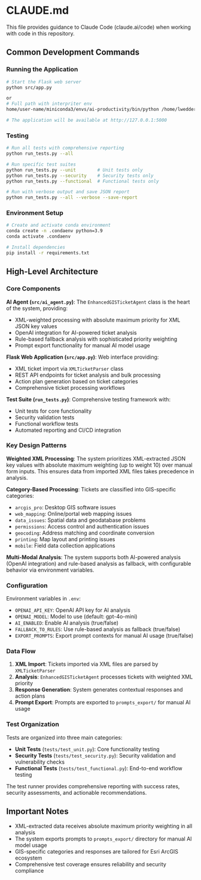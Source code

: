 # CLAUDE.md

This file provides guidance to Claude Code (claude.ai/code) when working with code in this repository.

## Common Development Commands

### Running the Application
```bash
# Start the Flask web server
python src/app.py

or 
# Full path with interpriter env
home/user-name/miniconda3/envs/ai-productivity/bin/python /home/lwedderburn/project/AI_Produtivity/ai-productivity-workflow-agent/src/app.py

# The application will be available at http://127.0.0.1:5000
```

### Testing
```bash
# Run all tests with comprehensive reporting
python run_tests.py --all

# Run specific test suites
python run_tests.py --unit        # Unit tests only
python run_tests.py --security    # Security tests only
python run_tests.py --functional  # Functional tests only

# Run with verbose output and save JSON report
python run_tests.py --all --verbose --save-report
```

### Environment Setup
```bash
# Create and activate conda environment
conda create -n .condaenv python=3.9
conda activate .condaenv

# Install dependencies
pip install -r requirements.txt
```

## High-Level Architecture

### Core Components

**AI Agent (`src/ai_agent.py`)**: The `EnhancedGISTicketAgent` class is the heart of the system, providing:
- XML-weighted processing with absolute maximum priority for XML JSON key values
- OpenAI integration for AI-powered ticket analysis
- Rule-based fallback analysis with sophisticated priority weighting
- Prompt export functionality for manual AI model usage

**Flask Web Application (`src/app.py`)**: Web interface providing:
- XML ticket import via `XMLTicketParser` class
- REST API endpoints for ticket analysis and bulk processing
- Action plan generation based on ticket categories
- Comprehensive ticket processing workflows

**Test Suite (`run_tests.py`)**: Comprehensive testing framework with:
- Unit tests for core functionality
- Security validation tests
- Functional workflow tests
- Automated reporting and CI/CD integration

### Key Design Patterns

**Weighted XML Processing**: The system prioritizes XML-extracted JSON key values with absolute maximum weighting (up to weight 10) over manual form inputs. This ensures data from imported XML files takes precedence in analysis.

**Category-Based Processing**: Tickets are classified into GIS-specific categories:
- `arcgis_pro`: Desktop GIS software issues
- `web_mapping`: Online/portal web mapping issues  
- `data_issues`: Spatial data and geodatabase problems
- `permissions`: Access control and authentication issues
- `geocoding`: Address matching and coordinate conversion
- `printing`: Map layout and printing issues
- `mobile`: Field data collection applications

**Multi-Modal Analysis**: The system supports both AI-powered analysis (OpenAI integration) and rule-based analysis as fallback, with configurable behavior via environment variables.

### Configuration

Environment variables in `.env`:
- `OPENAI_API_KEY`: OpenAI API key for AI analysis
- `OPENAI_MODEL`: Model to use (default: gpt-4o-mini)
- `AI_ENABLED`: Enable AI analysis (true/false)
- `FALLBACK_TO_RULES`: Use rule-based analysis as fallback (true/false)
- `EXPORT_PROMPTS`: Export prompt contexts for manual AI usage (true/false)

### Data Flow

1. **XML Import**: Tickets imported via XML files are parsed by `XMLTicketParser`
2. **Analysis**: `EnhancedGISTicketAgent` processes tickets with weighted XML priority
3. **Response Generation**: System generates contextual responses and action plans
4. **Prompt Export**: Prompts are exported to `prompts_export/` for manual AI usage

### Test Organization

Tests are organized into three main categories:
- **Unit Tests** (`tests/test_unit.py`): Core functionality testing
- **Security Tests** (`tests/test_security.py`): Security validation and vulnerability checks
- **Functional Tests** (`tests/test_functional.py`): End-to-end workflow testing

The test runner provides comprehensive reporting with success rates, security assessments, and actionable recommendations.

## Important Notes

- XML-extracted data receives absolute maximum priority weighting in all analysis
- The system exports prompts to `prompts_export/` directory for manual AI model usage
- GIS-specific categories and responses are tailored for Esri ArcGIS ecosystem
- Comprehensive test coverage ensures reliability and security compliance